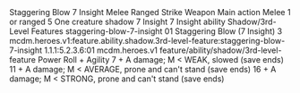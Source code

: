 <ability>
  <name>Staggering Blow</name>
  <cost>7 Insight</cost>
  <keywords>
    <keyword>Melee</keyword>
    <keyword>Ranged</keyword>
    <keyword>Strike</keyword>
    <keyword>Weapon</keyword>
  </keywords>
  <type>Main action</type>
  <distance>Melee 1 or ranged 5</distance>
  <target>One creature</target>
  <metadata>
    <class>shadow</class>
    <cost>7 Insight</cost>
    <cost_amount>7</cost_amount>
    <cost_resource>Insight</cost_resource>
    <feature_type>ability</feature_type>
    <file_dpath>Shadow/3rd-Level Features</file_dpath>
    <item_id>staggering-blow-7-insight</item_id>
    <item_index>01</item_index>
    <item_name>Staggering Blow (7 Insight)</item_name>
    <level>3</level>
    <scc>mcdm.heroes.v1:feature.ability.shadow.3rd-level-feature:staggering-blow-7-insight</scc>
    <scdc>1.1.1:5.2.3.6:01</scdc>
    <source>mcdm.heroes.v1</source>
    <type>feature/ability/shadow/3rd-level-feature</type>
  </metadata>
  <effects>
    <effect type="roll">
      <roll>Power Roll + Agility</roll>
      <t1>7 + A damage; M &lt; WEAK, slowed (save ends)</t1>
      <t2>11 + A damage; M &lt; AVERAGE, prone and can&apos;t stand (save ends)</t2>
      <t3>16 + A damage; M &lt; STRONG, prone and can&apos;t stand (save ends)</t3>
    </effect>
  </effects>
</ability>
